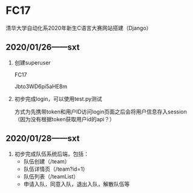 # FC17
清华大学自动化系2020年新生C语言大赛网站搭建（Django）



## 2020/01/26——sxt

1. 创建superuser

   FC17

   Jbto3WD6pi5aHE8m

2. 初步完成login，可以使用test.py测试

   ​	方式为先携带token和用户ID访问login页面之后会将用户信息存入session（因为没有根据token获取用户id的api？）



## 2020/01/28——sxt

1. 初步完成队伍系统后端，包括：
   + 队伍创建（/team）
   + 队伍详情页（/team?id=1）
   + 队伍列表（/teamList）
   + 申请入队，同意入队，退出入队，解散队伍等